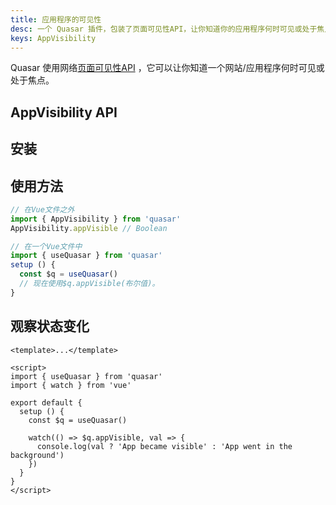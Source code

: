 ```yaml
---
title: 应用程序的可见性
desc: 一个 Quasar 插件，包装了页面可见性API，让你知道你的应用程序何时可见或处于焦点。
keys: AppVisibility
---
```

 Quasar 使用网络[页面可见性API](https://developer.mozilla.org/en-US/docs/Web/API/Page_Visibility_API) ，它可以让你知道一个网站/应用程序何时可见或处于焦点。

## AppVisibility API

<doc-api file="AppVisibility" />

## 安装

<doc-installation plugins="AppVisibility" scrollable />

## 使用方法

```js
// 在Vue文件之外
import { AppVisibility } from 'quasar'
AppVisibility.appVisible // Boolean

// 在一个Vue文件中
import { useQuasar } from 'quasar'
setup () {
  const $q = useQuasar()
  // 现在使用$q.appVisible(布尔值)。
}
```

<doc-example title="AppVisibility" file="AppVisibility/Basic" />

## 观察状态变化

```vue
<template>...</template>

<script>
import { useQuasar } from 'quasar'
import { watch } from 'vue'

export default {
  setup () {
    const $q = useQuasar()

    watch(() => $q.appVisible, val => {
      console.log(val ? 'App became visible' : 'App went in the background')
    })
  }
}
</script>
```
